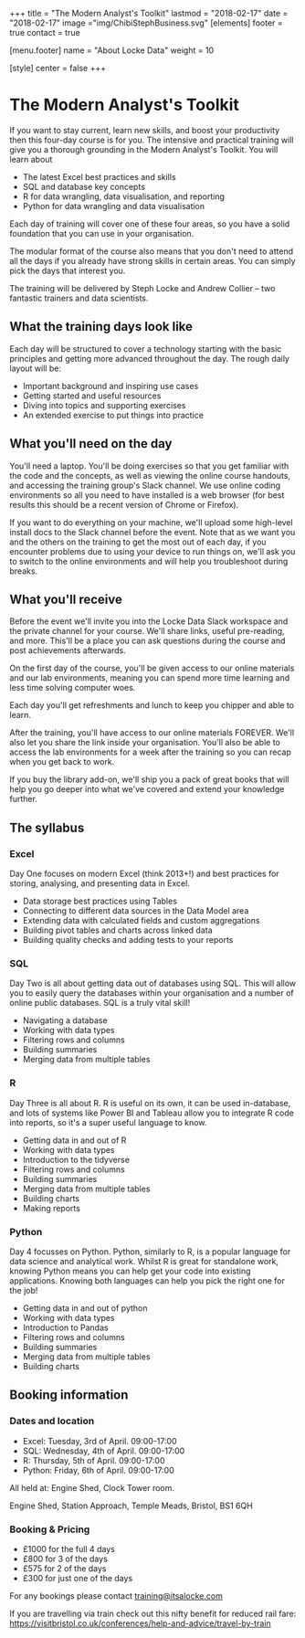 +++
title = "The Modern Analyst's Toolkit"
lastmod = "2018-02-17"
date = "2018-02-17"
image ="img/ChibiStephBusiness.svg"
[elements]
  footer = true
  contact = true

[menu.footer]
  name = "About Locke Data"
  weight = 10


[style]
  center = false
+++
# The Modern Analyst's Toolkit

If you want to stay current, learn new skills, and boost your productivity then this four-day course is for you. The intensive and practical training will give you a thorough grounding in the Modern Analyst's Toolkit. You will learn about

- The latest Excel best practices and skills
- SQL and database key concepts
- R for data wrangling, data visualisation, and reporting
- Python for data wrangling and data visualisation

Each day of training will cover one of these four areas, so you have a solid foundation that you can use in your organisation.

The modular format of the course also means that you don't need to attend all the days if you already have strong skills in certain areas. You can simply pick the days that interest you.

The training will be delivered by Steph Locke and Andrew Collier – two fantastic trainers and data scientists.

## What the training days look like

Each day will be structured to cover a technology starting with the basic principles and getting more advanced throughout the day. The rough daily layout will be:

- Important background and inspiring use cases
- Getting started and useful resources
- Diving into topics and supporting exercises
- An extended exercise to put things into practice

## What you'll need on the day

You'll need a laptop. You'll be doing exercises so that you get familiar with the code and the concepts, as well as viewing the online course handouts, and accessing the training group's Slack channel. We use online coding environments so all you need to have installed is a web browser (for best results this should be a recent version of Chrome or Firefox).

If you want to do everything on your machine, we'll upload some high-level install docs to the Slack channel before the event. Note that as we want you and the others on the training to get the most out of each day, if you encounter problems due to using your device to run things on, we'll ask you to switch to the online environments and will help you troubleshoot during breaks.

## What you'll receive

Before the event we'll invite you into the Locke Data Slack workspace and the private channel for your course. We'll share links, useful pre-reading, and more. This'll be a place you can ask questions during the course and post achievements afterwards.

On the first day of the course, you'll be given access to our online materials and our lab environments, meaning you can spend more time learning and less time solving computer woes.

Each day you'll get refreshments and lunch to keep you chipper and able to learn.

After the training, you'll have access to our online materials FOREVER. We'll also let you share the link inside your organisation. You'll also be able to access the lab environments for a week after the training so you can recap when you get back to work.

If you buy the library add-on, we'll ship you a pack of great books that will help you go deeper into what we've covered and extend your knowledge further.

## The syllabus

### Excel

Day One focuses on modern Excel (think 2013+!) and best practices for storing, analysing, and presenting data in Excel.

- Data storage best practices using Tables
- Connecting to different data sources in the Data Model area
- Extending data with calculated fields and custom aggregations
- Building pivot tables and charts across linked data
- Building quality checks and adding tests to your reports

### SQL

Day Two is all about getting data out of databases using SQL. This will allow you to easily query the databases within your organisation and a number of online public databases. SQL is a truly vital skill!

- Navigating a database
- Working with data types
- Filtering rows and columns
- Building summaries
- Merging data from multiple tables

### R

Day Three is all about R. R is useful on its own, it can be used in-database, and lots of systems like Power BI and Tableau allow you to integrate R code into reports, so it's a super useful language to know.

- Getting data in and out of R
- Working with data types
- Introduction to the tidyverse
- Filtering rows and columns
- Building summaries
- Merging data from multiple tables
- Building charts
- Making reports

### Python

Day 4 focusses on Python. Python, similarly to R, is a popular language for data science and analytical work. Whilst R is great for standalone work, knowing Python means you can help get your code into existing applications. Knowing both languages can help you pick the right one for the job!

- Getting data in and out of python
- Working with data types
- Introduction to Pandas
- Filtering rows and columns
- Building summaries
- Merging data from multiple tables
- Building charts

## Booking information

### Dates and location

- Excel: Tuesday, 3rd of April. 09:00-17:00
- SQL: Wednesday, 4th of April. 09:00-17:00
- R: Thursday, 5th of April. 09:00-17:00
- Python: Friday, 6th of April. 09:00-17:00

All held at: Engine Shed, Clock Tower room.

Engine Shed,
Station Approach,
Temple Meads,
Bristol,
BS1 6QH


### Booking & Pricing

- £1000 for the full 4 days
- £800 for 3 of the days
- £575 for 2 of the days
- £300 for just one of the days

For any bookings please contact <training@itsalocke.com> 

If you are travelling via train check out this nifty benefit for reduced rail fare:
https://visitbristol.co.uk/conferences/help-and-advice/travel-by-train
